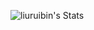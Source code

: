 

![liuruibin's Stats](https://github-readme-stats.vercel.app/api?username=liuruibin&theme=ambient_gradient&show_icons=true&hide_border=true&count_private=true)

